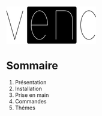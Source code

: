 ![](https://raw.githubusercontent.com/DenisSalem/VenC/master/doc/logo.png "")

# Sommaire

1. Présentation
2. Installation
3. Prise en main
4. Commandes
5. Thémes

